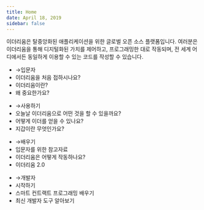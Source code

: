 ```yaml
---
title: Home
date: April 18, 2019
sidebar: false
---
```


<div class="center">이더리움은 탈중앙화된 애플리케이션을 위한 글로벌 오픈 소스 플랫폼입니다. 여러분은 이더리움을 통해 디지털화된 가치를 제어하고, 프로그래밍한 대로 작동되며, 전 세계 어디에서든 동일하게 이용할 수 있는 코드를 작성할 수 있습니다.</div>

<div class="intro-blocks">

  <router-link to="/ko/beginners/" class="intro-block">

  <ul>
    <li><span class="arrow">→</span>입문자</li>
    <li class="highlight">이더리움을 처음 접하시나요?</li>
    <li>이더리움이란?</li>
    <li>왜 중요한가요?</li>
  </ul>

  </router-link>

  <div class="intro-block">

  <ul>
    <li><router-link to="/ko/use/"><span class="arrow">→</span>사용하기</router-link></li>
    <li><router-link to="/ko/use/#_1-use-an-application-built-on-ethereum" class="black">오늘날 이더리움으로 어떤 것을 할 수 있을까요?</router-link></li>
    <li><router-link to="/ko/use/#_2-what-is-eth-and-how-do-i-get-it" class="black">어떻게 이더를 얻을 수 있나요?</router-link></li>
    <li><router-link to="/ko/use/#_3-what-is-a-wallet-and-which-one-should-i-use" class="black">지갑이란 무엇인가요?</router-link></li>
  </ul>

  </div>

  <div class="intro-block">
    <ul>
      <li><router-link to="/ko/learn/"><span class="arrow">→</span>배우기</router-link></li>
      <li><router-link to="/ko/learn/#ethereum-basics" class="black">입문자를 위한 참고자료</router-link></li>
      <li><router-link to="/ko/learn/#how-ethereum-works" class="black">이더리움은 어떻게 작동하나요?</router-link></li>
      <li><router-link to="/ko/learn/#eth-2-0" class="black">이더리움 2.0</router-link></li>
    </ul>
  </div>

  </router-link>

  <div class="intro-block">
    <ul>
      <li><router-link to="/ko/developers/"><span class="arrow">→</span>개발자</router-link></li>
      <li><router-link to="/ko/developers/#getting-started" class="black">시작하기</router-link></li>
      <li><router-link to="/ko/developers/#smart-contract-languages" class="black">스마트 컨트랙트 프로그래밍 배우기</router-link></li>
      <li><router-link to="/ko/developers/#developer-tools" class="black">최신 개발자 도구 알아보기</router-link></li>
    </ul>
  </div>

</div>
